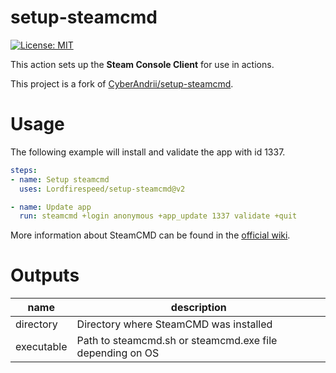 # setup-steamcmd

[![License: MIT](https://img.shields.io/github/license/Lordfirespeed/setup-steamcmd?label=License)](LICENSE)

This action sets up the **Steam Console Client** for use in actions.

This project is a fork of [CyberAndrii/setup-steamcmd](https://github.com/CyberAndrii/setup-steamcmd).

# Usage

The following example will install and validate the app with id 1337.

```yaml
steps:
- name: Setup steamcmd
  uses: Lordfirespeed/setup-steamcmd@v2

- name: Update app
  run: steamcmd +login anonymous +app_update 1337 validate +quit
```

More information about SteamCMD can be found in the [official wiki](https://developer.valvesoftware.com/wiki/SteamCMD).

# Outputs

| name       | description                                              |
|------------|----------------------------------------------------------|
| directory  | Directory where SteamCMD was installed                   |
| executable | Path to steamcmd.sh or steamcmd.exe file depending on OS |

